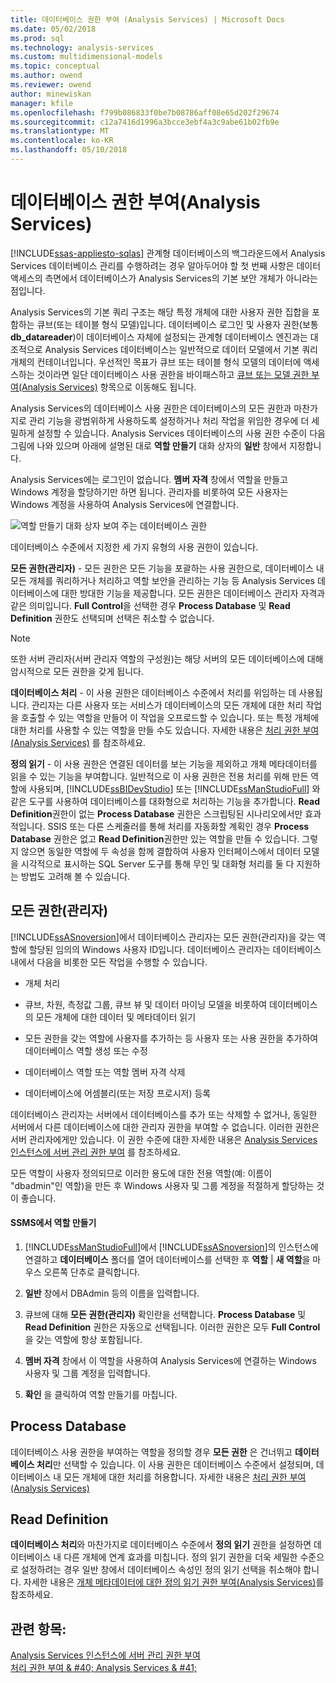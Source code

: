 ```yaml
---
title: 데이터베이스 권한 부여 (Analysis Services) | Microsoft Docs
ms.date: 05/02/2018
ms.prod: sql
ms.technology: analysis-services
ms.custom: multidimensional-models
ms.topic: conceptual
ms.author: owend
ms.reviewer: owend
author: minewiskan
manager: kfile
ms.openlocfilehash: f799b086833f0be7b08786aff08e65d202f29674
ms.sourcegitcommit: c12a7416d1996a3bcce3ebf4a3c9abe61b02fb9e
ms.translationtype: MT
ms.contentlocale: ko-KR
ms.lasthandoff: 05/10/2018
---
```

# <a name="grant-database-permissions-analysis-services"></a>데이터베이스 권한 부여(Analysis Services)
[!INCLUDE[ssas-appliesto-sqlas](../../includes/ssas-appliesto-sqlas.md)]
  관계형 데이터베이스의 백그라운드에서 Analysis Services 데이터베이스 관리를 수행하려는 경우 알아두어야 할 첫 번째 사항은 데이터 액세스의 측면에서 데이터베이스가 Analysis Services의 기본 보안 개체가 아니라는 점입니다.  
  
 Analysis Services의 기본 쿼리 구조는 해당 특정 개체에 대한 사용자 권한 집합을 포함하는 큐브(또는 테이블 형식 모델)입니다. 데이터베이스 로그인 및 사용자 권한(보통 **db_datareader**)이 데이터베이스 자체에 설정되는 관계형 데이터베이스 엔진과는 대조적으로 Analysis Services 데이터베이스는 일반적으로 데이터 모델에서 기본 쿼리 개체의 컨테이너입니다. 우선적인 목표가 큐브 또는 테이블 형식 모델의 데이터에 액세스하는 것이라면 일단 데이터베이스 사용 권한을 바이패스하고 [큐브 또는 모델 권한 부여&#40;Analysis Services&#41;](../../analysis-services/multidimensional-models/grant-cube-or-model-permissions-analysis-services.md) 항목으로 이동해도 됩니다.  
  
 Analysis Services의 데이터베이스 사용 권한은 데이터베이스의 모든 권한과 마찬가지로 관리 기능을 광범위하게 사용하도록 설정하거나 처리 작업을 위임한 경우에 더 세밀하게 설정할 수 있습니다. Analysis Services 데이터베이스의 사용 권한 수준이 다음 그림에 나와 있으며 아래에 설명된 대로 **역할 만들기** 대화 상자의 **일반** 창에서 지정합니다.  
  
 Analysis Services에는 로그인이 없습니다. **멤버 자격** 창에서 역할을 만들고 Windows 계정을 할당하기만 하면 됩니다. 관리자를 비롯하여 모든 사용자는 Windows 계정을 사용하여 Analysis Services에 연결합니다.  
  
 ![역할 만들기 대화 상자 보여 주는 데이터베이스 권한](../../analysis-services/multidimensional-models/media/ssas-permsdbrole.png "역할 대화 상자 표시 된 데이터베이스 사용 권한 만들기")  
  
 데이터베이스 수준에서 지정한 세 가지 유형의 사용 권한이 있습니다.  
  
 **모든 권한(관리자)** - 모든 권한은 모든 기능을 포괄하는 사용 권한으로, 데이터베이스 내 모든 개체를 쿼리하거나 처리하고 역할 보안을 관리하는 기능 등 Analysis Services 데이터베이스에 대한 방대한 기능을 제공합니다. 모든 권한은 데이터베이스 관리자 자격과 같은 의미입니다. **Full Control**을 선택한 경우 **Process Database** 및 **Read Definition** 권한도 선택되며 선택은 취소할 수 없습니다.  
  
> [!NOTE]  
>  또한 서버 관리자(서버 관리자 역할의 구성원)는 해당 서버의 모든 데이터베이스에 대해 암시적으로 모든 권한을 갖게 됩니다.  
  
 **데이터베이스 처리** - 이 사용 권한은 데이터베이스 수준에서 처리를 위임하는 데 사용됩니다. 관리자는 다른 사용자 또는 서비스가 데이터베이스의 모든 개체에 대한 처리 작업을 호출할 수 있는 역할을 만들어 이 작업을 오프로드할 수 있습니다. 또는 특정 개체에 대한 처리를 사용할 수 있는 역할을 만들 수도 있습니다. 자세한 내용은 [처리 권한 부여&#40;Analysis Services&#41;](../../analysis-services/multidimensional-models/grant-process-permissions-analysis-services.md) 를 참조하세요.  
  
 **정의 읽기** - 이 사용 권한은 연결된 데이터를 보는 기능을 제외하고 개체 메타데이터를 읽을 수 있는 기능을 부여합니다. 일반적으로 이 사용 권한은 전용 처리를 위해 만든 역할에 사용되며, [!INCLUDE[ssBIDevStudio](../../includes/ssbidevstudio-md.md)] 또는 [!INCLUDE[ssManStudioFull](../../includes/ssmanstudiofull-md.md)] 와 같은 도구를 사용하여 데이터베이스를 대화형으로 처리하는 기능을 추가합니다. **Read Definition**권한이 없는 **Process Database** 권한은 스크립팅된 시나리오에서만 효과적입니다. SSIS 또는 다른 스케줄러를 통해 처리를 자동화할 계획인 경우 **Process Database** 권한은 없고 **Read Definition**권한만 있는 역할을 만들 수 있습니다. 그렇지 않으면 동일한 역할에 두 속성을 함께 결합하여 사용자 인터페이스에서 데이터 모델을 시각적으로 표시하는 SQL Server 도구를 통해 무인 및 대화형 처리를 둘 다 지원하는 방법도 고려해 볼 수 있습니다.  
  
## <a name="full-control-administrator-permissions"></a>모든 권한(관리자)  
 [!INCLUDE[ssASnoversion](../../includes/ssasnoversion-md.md)]에서 데이터베이스 관리자는 모든 권한(관리자)을 갖는 역할에 할당된 임의의 Windows 사용자 ID입니다. 데이터베이스 관리자는 데이터베이스 내에서 다음을 비롯한 모든 작업을 수행할 수 있습니다.  
  
-   개체 처리  
  
-   큐브, 차원, 측정값 그룹, 큐브 뷰 및 데이터 마이닝 모델을 비롯하여 데이터베이스의 모든 개체에 대한 데이터 및 메타데이터 읽기  
  
-   모든 권한을 갖는 역할에 사용자를 추가하는 등 사용자 또는 사용 권한을 추가하여 데이터베이스 역할 생성 또는 수정  
  
-   데이터베이스 역할 또는 역할 멤버 자격 삭제  
  
-   데이터베이스에 어셈블리(또는 저장 프로시저) 등록  
  
 데이터베이스 관리자는 서버에서 데이터베이스를 추가 또는 삭제할 수 없거나, 동일한 서버에서 다른 데이터베이스에 대한 관리자 권한을 부여할 수 없습니다. 이러한 권한은 서버 관리자에게만 있습니다. 이 권한 수준에 대한 자세한 내용은 [Analysis Services 인스턴스에 서버 관리 권한 부여](../../analysis-services/instances/grant-server-admin-rights-to-an-analysis-services-instance.md) 를 참조하세요.  
  
 모든 역할이 사용자 정의되므로 이러한 용도에 대한 전용 역할(예: 이름이 "dbadmin"인 역할)을 만든 후 Windows 사용자 및 그룹 계정을 적절하게 할당하는 것이 좋습니다.  
  
#### <a name="create-roles-in-ssms"></a>SSMS에서 역할 만들기  
  
1.  [!INCLUDE[ssManStudioFull](../../includes/ssmanstudiofull-md.md)]에서 [!INCLUDE[ssASnoversion](../../includes/ssasnoversion-md.md)]의 인스턴스에 연결하고 **데이터베이스** 폴더를 열어 데이터베이스를 선택한 후 **역할** | **새 역할**을 마우스 오른쪽 단추로 클릭합니다.  
  
2.  **일반** 창에서 DBAdmin 등의 이름을 입력합니다.  
  
3.  큐브에 대해 **모든 권한(관리자)** 확인란을 선택합니다. **Process Database** 및 **Read Definition** 권한은 자동으로 선택됩니다. 이러한 권한은 모두 **Full Control**을 갖는 역할에 항상 포함됩니다.  
  
4.  **멤버 자격** 창에서 이 역할을 사용하여 Analysis Services에 연결하는 Windows 사용자 및 그룹 계정을 입력합니다.  
  
5.  **확인** 을 클릭하여 역할 만들기를 마칩니다.  
  
## <a name="process-database"></a>Process Database  
 데이터베이스 사용 권한을 부여하는 역할을 정의할 경우 **모든 권한** 은 건너뛰고 **데이터베이스 처리**만 선택할 수 있습니다. 이 사용 권한은 데이터베이스 수준에서 설정되며, 데이터베이스 내 모든 개체에 대한 처리를 허용합니다. 자세한 내용은 [처리 권한 부여&#40;Analysis Services&#41;](../../analysis-services/multidimensional-models/grant-process-permissions-analysis-services.md)  
  
## <a name="read-definition"></a>Read Definition  
 **데이터베이스 처리**와 마찬가지로 데이터베이스 수준에서 **정의 읽기** 권한을 설정하면 데이터베이스 내 다른 개체에 연계 효과를 미칩니다. 정의 읽기 권한을 더욱 세밀한 수준으로 설정하려는 경우 일반 창에서 데이터베이스 속성인 정의 읽기 선택을 취소해야 합니다. 자세한 내용은 [개체 메타데이터에 대한 정의 읽기 권한 부여&#40;Analysis Services&#41;](../../analysis-services/multidimensional-models/grant-read-definition-permissions-on-object-metadata-analysis-services.md)를 참조하세요.  
  
## <a name="see-also"></a>관련 항목:  
 [Analysis Services 인스턴스에 서버 관리 권한 부여](../../analysis-services/instances/grant-server-admin-rights-to-an-analysis-services-instance.md)   
 [처리 권한 부여 & #40; Analysis Services & #41;](../../analysis-services/multidimensional-models/grant-process-permissions-analysis-services.md)  
  
  
